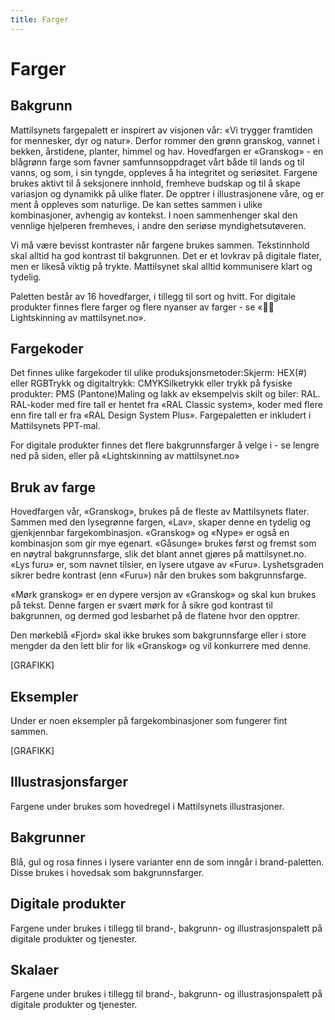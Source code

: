 ```yaml
---
title: Farger
---
```


# Farger

## Bakgrunn

Mattilsynets fargepalett er inspirert av visjonen vår: «Vi trygger framtiden for mennesker, dyr og natur». Derfor rommer den grønn granskog, vannet i bekken, årstidene, planter, himmel og hav. Hovedfargen er «Granskog» - en blågrønn farge som favner samfunnsoppdraget vårt både til lands og til vanns, og som, i sin tyngde, oppleves å ha integritet og seriøsitet. Fargene brukes aktivt til å seksjonere innhold, fremheve budskap og til å skape variasjon og dynamikk på ulike flater. De opptrer i illustrasjonene våre, og er ment å oppleves som naturlige. De kan settes sammen i ulike kombinasjoner, avhengig av kontekst. I noen sammenhenger skal den vennlige hjelperen fremheves, i andre den seriøse myndighetsutøveren.

Vi må være bevisst kontraster når fargene brukes sammen. Tekstinnhold skal alltid ha god kontrast til bakgrunnen. Det er et lovkrav på digitale flater, men er likeså viktig på trykte. Mattilsynet skal alltid kommunisere klart og tydelig.

Paletten består av 16 hovedfarger, i tillegg til sort og hvitt. For digitale produkter finnes flere farger og flere nyanser av farger - se «👩‍💻 Lightskinning av mattilsynet.no».

<Colors :values="[
  { hex: '#054449', name: 'Granskog', desc: 'Logo- og hovedfarge' },
  { hex: '#153F7B', name: 'Fjord', desc: 'Skal ikke brukes som bakgrunn' },
  { hex: '#DA573B', name: 'Rognebær', desc: 'Skal ikke brukes som bakgrunn' },
  { hex: '#F9CC76', name: 'Sommerdag', desc: 'Brukes mest til beredskap' },
  { hex: '#68B096', name: 'Furu' },
  { hex: '#9ECCED', name: 'Himmel' },
  { hex: '#F9C4AA', name: 'Nype' },
  { hex: '#F8DE9C', name: 'Solstreif' },
  { hex: '#B4CEA0', name: 'Lind', desc: 'Brukes mest til illustrasjon' },
  { hex: '#CDE5F2', name: 'Bekk' },
  { hex: '#F4ECE6', name: 'Sand' },
  { hex: '#FAF6F3', name: 'Gåsunge', desc:' Brukes mest til bakgrunn' },
  { hex: '#032C30', name: 'Mørk granskog', desc: 'Brukes mest til tekst' },
  { hex: '#9BCAB9', name: 'Lys furu' },
  { hex: '#E2F1DF', name: 'Lav', desc:' Brukes mest til bakgrunn' },
  { hex: '#ABE1CD', name: 'Brevann', desc:' Brukes i små mengder som popp-farge' },
  { hex: '#000000', name: 'Sort' },
  { hex: '#ffffff', name: 'Hvit' },
]" />

## Fargekoder
Det finnes ulike fargekoder til ulike produksjonsmetoder:Skjerm: HEX(#) eller RGBTrykk og digitaltrykk: CMYKSilketrykk eller trykk på fysiske produkter: PMS (Pantone)Maling og lakk av eksempelvis skilt og biler: RAL. RAL-koder med fire tall er hentet fra «RAL Classic system», koder med flere enn fire tall er fra «RAL Design System Plus».
Fargepaletten er inkludert i Mattilsynets PPT-mal.

For digitale produkter finnes det flere bakgrunnsfarger å velge i - se lengre ned på siden, eller på «Lightskinning av mattilsynet.no»

## Bruk av farge
Hovedfargen vår, «Granskog», brukes på de fleste av Mattilsynets flater. Sammen med den lysegrønne fargen, «Lav», skaper denne en tydelig og gjenkjennbar fargekombinasjon. «Granskog» og «Nype» er også en kombinasjon som gir mye egenart. «Gåsunge» brukes først og fremst som en nøytral bakgrunnsfarge, slik det blant annet gjøres på mattilsynet.no. «Lys furu» er, som navnet tilsier, en lysere utgave av «Furu». Lyshetsgraden sikrer bedre kontrast (enn «Furu») når den brukes som bakgrunnsfarge.

«Mørk granskog» er en dypere versjon av «Granskog» og skal kun brukes på tekst. Denne fargen er svært mørk for å sikre god kontrast til bakgrunnen, og dermed god lesbarhet på de flatene hvor den opptrer.

Den mørkeblå «Fjord» skal ikke brukes som bakgrunnsfarge eller i store mengder da den lett blir for lik «Granskog» og vil konkurrere med denne.

[GRAFIKK]

## Eksempler
Under er noen eksempler på fargekombinasjoner som fungerer fint sammen.

[GRAFIKK]

## Illustrasjonsfarger

Fargene under brukes som hovedregel i Mattilsynets illustrasjoner.

<Colors :values="[
  { hex: '#F8E0D8', name: 'Hudtone, lysest' },
  { hex: '#C58F79', name: 'Hudtone, mellom' },
  { hex: '#7F433B', name: 'Hud og hår, mørk' },
  { hex: '#ED9A32', name: 'Hår, gylden' },
  { hex: '#1E1A28', name: 'Hår, mørk' },
  { hex: '#1D57AA', name: 'Klær, mellomblå', desc: 'Brukes som alternativ til Fjord på mørke flater' }
]" />

## Bakgrunner

Blå, gul og rosa finnes i lysere varianter enn de som inngår i brand-paletten. Disse brukes i hovedsak som bakgrunnsfarger.

<Colors :values="[
  { hex: '#DFEEF6', name: 'Bakgrunnsblå' },
  { hex: '#FCF0D2', name: 'Bakgrunnsgul' },
  { hex: '#FEE9DF', name: 'Bakgrunnsrosa' },
]" />

## Digitale produkter

Fargene under brukes i tillegg til brand-, bakgrunn- og illustrasjonspalett på digitale produkter og tjenester.

<Colors :values="[
  { hex: '#3C725E', name: 'Mørk furu', desc: 'Brukes i lenker.<br>OBS: byttes trolig' },
  { hex: '#116E6B', name: 'Havdyp', desc: 'Brukes i lenker underline.<br>OBS: byttes trolig' },
  { hex: '#92301C', name: 'Inforød', desc: 'Brukes i Alerts' },
  { hex: '#539D82', name: 'Infogrønn', desc: 'Brukes i Alerts' },
  { hex: '#F1BE3C', name: 'Infogul', desc: 'Brukes i Alerts' },
]" />

## Skalaer

Fargene under brukes i tillegg til brand-, bakgrunn- og illustrasjonspalett på digitale produkter og tjenester.

<Colors columns="repeat(14, 1fr)" :values="[
  { hex: '#F3F8F1', name: 'Grønn 100' },
  { hex: '#E2F1DF', name: 'Grønn 200', desc: 'Lav' },
  { hex: '#D3E8E0', name: 'Grønn 300', desc: 'Brukes på hover' },
  { hex: '#BCDCD0', name: 'Grønn 400', desc: 'Brukes på active' },
  { hex: '#9BCAB9', name: 'Grønn 500', desc: 'Lys furu' },
  { hex: '#539D82', name: 'Grønn 600', desc: 'Infogrønn' },
  { hex: '#116E6B', name: 'Grønn 700', desc: 'Havdyp' },
  { hex: '#054449', name: 'Grønn 800', desc: 'Granskog' },
  { hex: '#032C30', name: 'Grønn 900', desc: 'Mørk granskog' },
]" />

<Colors columns="repeat(14, 1fr)" :values="[
  { hex: '#DFEEF6', name: 'Blå 100', desc: 'Bakgrunnsblå' },
  { hex: '#CDE5F2', name: 'Blå 200', desc: 'Bekk' },
  { hex: '#9ECCED', name: 'Blå 300', desc: 'Himmel' },
  { hex: '#7BBCEB', name: 'Blå 400' },
  { hex: '#5896D5', name: 'Blå 500' },
  { hex: '#1D57AA', name: 'Blå 600', desc: 'Mellomblå' },
  { hex: '#153F7B', name: 'Blå 700', desc: 'Fjord' },
  { hex: '#103160', name: 'Blå 800' },
  { hex: '#07162C', name: 'Blå 900' },
]" />